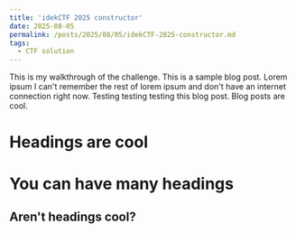 ```yaml
---
title: 'idekCTF 2025 constructor'
date: 2025-08-05
permalink: /posts/2025/08/05/idekCTF-2025-constructor.md
tags:
  - CTF solution
---
```

This is my walkthrough of the challenge.
This is a sample blog post. Lorem ipsum I can't remember the rest of lorem ipsum and don't have an internet connection right now. Testing testing testing this blog post. Blog posts are cool.

Headings are cool
======

You can have many headings
======

Aren't headings cool?
------

